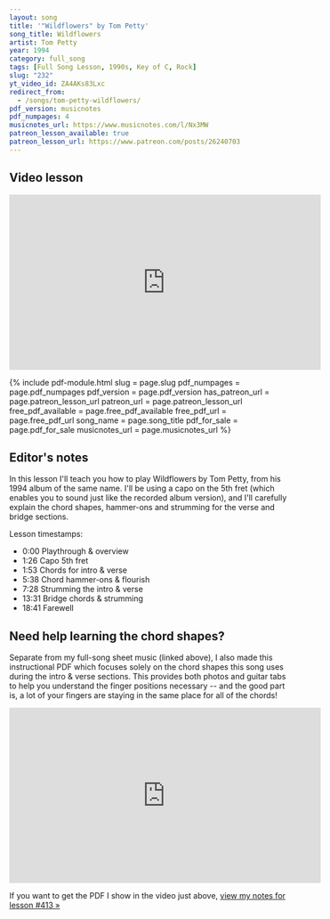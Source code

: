 ```yaml
---
layout: song
title: '"Wildflowers" by Tom Petty'
song_title: Wildflowers
artist: Tom Petty
year: 1994
category: full_song
tags: [Full Song Lesson, 1990s, Key of C, Rock]
slug: "232"
yt_video_id: ZA4AKs83Lxc
redirect_from:
  - /songs/tom-petty-wildflowers/
pdf_version: musicnotes
pdf_numpages: 4
musicnotes_url: https://www.musicnotes.com/l/Nx3MW
patreon_lesson_available: true
patreon_lesson_url: https://www.patreon.com/posts/26240703
---
```




## Video lesson

<iframe width="560" height="315" src="https://www.youtube.com/embed/ZA4AKs83Lxc?showinfo=0" frameborder="0" allowfullscreen></iframe>

{% include pdf-module.html slug = page.slug pdf_numpages = page.pdf_numpages pdf_version = page.pdf_version has_patreon_url = page.patreon_lesson_url patreon_url = page.patreon_lesson_url free_pdf_available = page.free_pdf_available free_pdf_url = page.free_pdf_url song_name = page.song_title pdf_for_sale = page.pdf_for_sale musicnotes_url = page.musicnotes_url %}

## Editor's notes

In this lesson I'll teach you how to play Wildflowers by Tom Petty, from his 1994 album of the same name. I'll be using a capo on the 5th fret (which enables you to sound just like the recorded album version), and I'll carefully explain the chord shapes, hammer-ons and strumming for the verse and bridge sections.

Lesson timestamps:

- 0:00 Playthrough & overview
- 1:26 Capo 5th fret
- 1:53 Chords for intro & verse
- 5:38 Chord hammer-ons & flourish
- 7:28 Strumming the intro & verse
- 13:31 Bridge chords & strumming
- 18:41 Farewell

## Need help learning the chord shapes?

Separate from my full-song sheet music (linked above), I also made this instructional PDF which focuses solely on the chord shapes this song uses during the intro & verse sections. This provides both photos and guitar tabs to help you understand the finger positions necessary -- and the good part is, a lot of your fingers are staying in the same place for all of the chords!

<iframe width="560" height="315" src="https://www.youtube.com/embed/AwF2muqKBGs" frameborder="0" allowfullscreen></iframe>

If you want to get the PDF I show in the video just above, [view my notes for lesson #413 »](http://playsongnotes.com/lessons/413)
